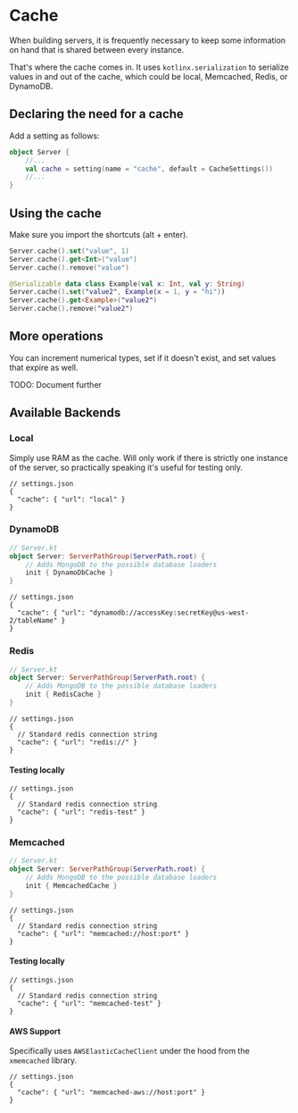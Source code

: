 # Cache

When building servers, it is frequently necessary to keep some information on hand that is shared between every instance.

That's where the cache comes in.  It uses `kotlinx.serialization` to serialize values in and out of the cache, which could be local, Memcached, Redis, or DynamoDB.

## Declaring the need for a cache

Add a setting as follows:

```kotlin
object Server {
    //...
    val cache = setting(name = "cache", default = CacheSettings())
    //...
}
```

## Using the cache

Make sure you import the shortcuts (alt + enter).

```kotlin
Server.cache().set("value", 1)
Server.cache().get<Int>("value")
Server.cache().remove("value")

@Serializable data class Example(val x: Int, val y: String)
Server.cache().set("value2", Example(x = 1, y = "hi"))
Server.cache().get<Example>("value2")
Server.cache().remove("value2")
```

## More operations

You can increment numerical types, set if it doesn't exist, and set values that expire as well.

TODO: Document further

## Available Backends

### Local

Simply use RAM as the cache.  Will only work if there is strictly one instance of the server, so practically speaking it's useful for testing only.

```json5
// settings.json
{
  "cache": { "url": "local" }
}
```

### DynamoDB

```kotlin
// Server.kt
object Server: ServerPathGroup(ServerPath.root) {
    // Adds MongoDB to the possible database loaders
    init { DynamoDbCache }
}
```

```json5
// settings.json
{
  "cache": { "url": "dynamodb://accessKey:secretKey@us-west-2/tableName" }
}
```

### Redis

```kotlin
// Server.kt
object Server: ServerPathGroup(ServerPath.root) {
    // Adds MongoDB to the possible database loaders
    init { RedisCache }
}
```

```json5
// settings.json
{
  // Standard redis connection string
  "cache": { "url": "redis://" }
}
```

#### Testing locally

```json5
// settings.json
{
  // Standard redis connection string
  "cache": { "url": "redis-test" }
}
```

### Memcached

```kotlin
// Server.kt
object Server: ServerPathGroup(ServerPath.root) {
    // Adds MongoDB to the possible database loaders
    init { MemcachedCache }
}
```

```json5
// settings.json
{
  // Standard redis connection string
  "cache": { "url": "memcached://host:port" }
}
```

#### Testing locally

```json5
// settings.json
{
  // Standard redis connection string
  "cache": { "url": "memcached-test" }
}
```

#### AWS Support

Specifically uses `AWSElasticCacheClient` under the hood from the `xmemcached` library.

```json5
// settings.json
{
  "cache": { "url": "memcached-aws://host:port" }
}
```
